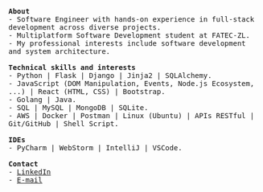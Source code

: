 <p>
  <samp>
    <strong>About</strong><br>
    - Software Engineer with hands-on experience in full-stack development across diverse projects.<br>
    - Multiplatform Software Development student at FATEC-ZL.<br>
    - My professional interests include software development and system architecture.
    <br>
    <br>
    <strong>Technical skills and interests</strong><br>
    - Python | Flask | Django | Jinja2 | SQLAlchemy.<br>
    - JavaScript (DOM Manipulation, Events, Node.js Ecosystem, ...) | React (HTML, CSS) | Bootstrap.<br>
    - Golang | Java.<br>
    - SQL | MySQL | MongoDB | SQLite.<br>
    - AWS | Docker | Postman | Linux (Ubuntu) | APIs RESTful | Git/GitHub | Shell Script.<br>
    <br>
    <strong>IDEs</strong><br>
    - PyCharm | WebStorm | IntelliJ | VSCode.
    <br>
    <br>
    <strong>Contact</strong><br>
    - <a href="https://www.linkedin.com/in/abraaosvs/" target="_blank">LinkedIn</a><br>
    - <a href="mailto:abraaosantos.contato@hotmail.com" target="_blank">E-mail</a>
  </samp>
</p>


